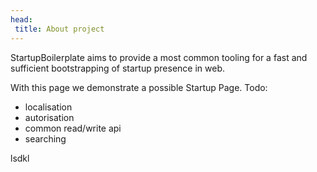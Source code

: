 ```yaml
---
head:
 title: About project
---
```



StartupBoilerplate aims to provide a most common tooling for a fast and sufficient bootstrapping of startup presence in web.

With this page we demonstrate a possible Startup Page.
Todo:
 - localisation
 - autorisation
 - common read/write api
 - searching

 lsdkl
